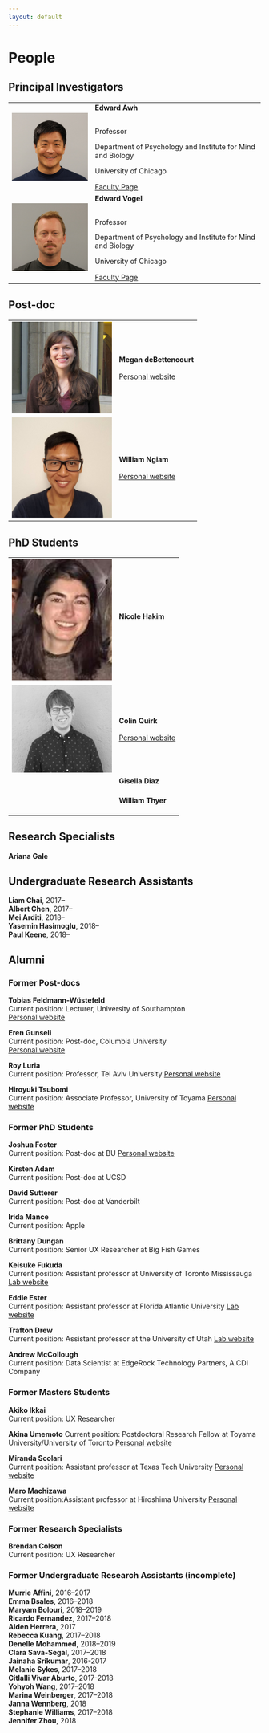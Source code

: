 ```yaml
---
layout: default
---
```


# People

## Principal Investigators

<table>
  <tr>
  <td>
    <img src="/files/images/awh.jpg" style="width:200px"/>
  </td>
  <td>
    <strong>Edward Awh</strong><br><br>
    <span style='line-height:1.2em'>
      <p>Professor</p>
      <p>Department of Psychology and Institute for Mind and Biology</p>
      <p>University of Chicago</p>
      <a href='https://imb.uchicago.edu/directory/edward-awh-phd'>Faculty Page</a>
    </span>
  </td>
  </tr>
  <tr>
  <td>
    <img src="/files/images/vogel.jpg" style="width:200px"/>
  </td>
  <td>
    <strong>Edward Vogel</strong><br><br>
    <span style='line-height:1.2em'>
      <p>Professor</p>
      <p>Department of Psychology and Institute for Mind and Biology</p>
      <p>University of Chicago</p>
      <a href='https://imb.uchicago.edu/directory/edward-vogel-phd'>Faculty Page</a>
    </span>
  </td>
  </tr>
</table>

## Post-doc

<table>
  <tr>
  <td>
    <img src="/files/images/debettencourt.jpg" style="width:200px"/>
  </td>
  <td>
    <strong>Megan deBettencourt</strong><br><br>
    <span style='line-height:1.2em'>
      <a href='http://home.uchicago.edu/~debetten/'>Personal website</a>
    </span>
  </td>
  </tr>
  <tr>
  <td>
    <img src="/files/images/ngiam.jpg" style="width:200px"/>
  </td>
  <td>
    <strong>William Ngiam</strong><br><br>
    <span style='line-height:1.2em'>
      <a href='https://williamngiam.github.io/'>Personal website</a>
    </span>
  </td>
  </tr>
</table>

## PhD Students

<table>
  <tr>
  <td>
    <img src="/files/images/hakim.jpg" style="width:200px"/>
  </td>
  <td>
    <strong>Nicole Hakim</strong><br><br>
    <span style='line-height:1.2em'>
    </span>
  </td>
  </tr>
  <tr>
  <td>
    <img src="/files/images/quirk.png" style="width:200px"/>
  </td>
  <td>
    <strong>Colin Quirk</strong><br><br>
    <span style='line-height:1.2em'>
      <a href='http://colinquirk.com/'>Personal website</a>
    </span>
  </td>
  </tr>
  <tr>
  <td>
  </td>
  <td>
    <strong>Gisella Diaz</strong><br><br>
    <span style='line-height:1.2em'>
    </span>
  </td>
  </tr>
    <tr>
  <td>
  </td>
  <td>
    <strong>William Thyer</strong><br><br>
    <span style='line-height:1.2em'>
    </span>
  </td>
  </tr>
</table>

## Research Specialists

**Ariana Gale**

## Undergraduate Research Assistants

**Liam Chai**, 2017–  
**Albert Chen**, 2017–  
**Mei Arditi**, 2018–  
**Yasemin Hasimoglu**, 2018–  
**Paul Keene**, 2018–  

## Alumni

### Former Post-docs

**Tobias Feldmann-Wüstefeld**  
Current position: Lecturer, University of Southampton  
[Personal website](http://feldmann-wuestefeld.de/)

**Eren Gunseli**  
Current position: Post-doc, Columbia University  
[Personal website](https://www.erengunseli.com/)

**Roy Luria**  
Current position: Professor, Tel Aviv University
[Personal website](http://people.socsci.tau.ac.il/mu/royluria/)

**Hiroyuki Tsubomi**  
Current position: Associate Professor, University of Toyama
[Personal website](https://sites.google.com/site/htsubomi/)

### Former PhD Students

**Joshua Foster**  
Current position: Post-doc at BU
[Personal website](https://joshuajfoster.github.io/)

**Kirsten Adam**  
Current position: Post-doc at UCSD

**David Sutterer**  
Current position: Post-doc at Vanderbilt

**Irida Mance**  
Current position: Apple

**Brittany Dungan**  
Current position: Senior UX Researcher at Big Fish Games

**Keisuke Fukuda**  
Current position: Assistant professor at University of Toronto Mississauga
[Lab website](https://fukudalab.org/)

**Eddie Ester**  
Current position: Assistant professor at Florida Atlantic University
[Lab website](https://www.esterlabfau.com/)

**Trafton Drew**  
Current position: Assistant professor at the University of Utah
[Lab website](http://aval.psych.utah.edu/)

**Andrew McCollough**  
Current position: Data Scientist at EdgeRock Technology Partners, A CDI Company

### Former Masters Students

**Akiko Ikkai**  
Current position: UX Researcher

**Akina Umemoto** 
Current position: Postdoctoral Research Fellow at Toyama University/University of Toronto
[Personal website](https://www.researchgate.net/profile/Akina_Umemoto)

**Miranda Scolari**  
Current position: Assistant professor at Texas Tech University
[Personal website](https://www.depts.ttu.edu/psy/people/mscolari/)

**Maro Machizawa**  
Current position:Assistant professor at Hiroshima University
[Personal website](https://sites.google.com/site/maromachizawa/Home)

### Former Research Specialists

**Brendan Colson**  
Current position: UX Researcher

### Former Undergraduate Research Assistants (incomplete)

**Murrie Affini**, 2016–2017  
**Emma Bsales**, 2016–2018  
**Maryam Bolouri**, 2018–2019  
**Ricardo Fernandez**, 2017–2018  
**Alden Herrera**, 2017  
**Rebecca Kuang**, 2017–2018  
**Denelle Mohammed**, 2018–2019  
**Clara Sava-Segal**, 2017–2018  
**Jainaha Srikumar**, 2016-2017  
**Melanie Sykes**, 2017–2018  
**Citlalli Vivar Aburto**, 2017-2018  
**Yohyoh Wang**, 2017–2018  
**Marina Weinberger**, 2017–2018  
**Janna Wennberg**, 2018  
**Stephanie Williams**, 2017–2018  
**Jennifer Zhou**, 2018  
